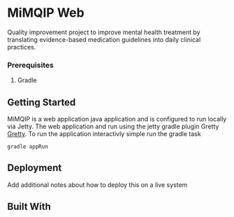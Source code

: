# MiMQIP Web
Quality improvement project to improve mental health treatment by translating evidence-based medication guidelines into daily clinical practices.

### Prerequisites

1. Gradle

## Getting Started

MiMQIP is a web application java application and is configured to run locally via Jetty. The web application and run using the jetty gradle plugin Gretty [Gretty](https://github.com/akhikhl/gretty).
To run the application interactivly simple run the gradle task
```
gradle appRun
```

## Deployment

Add additional notes about how to deploy this on a live system

## Built With
